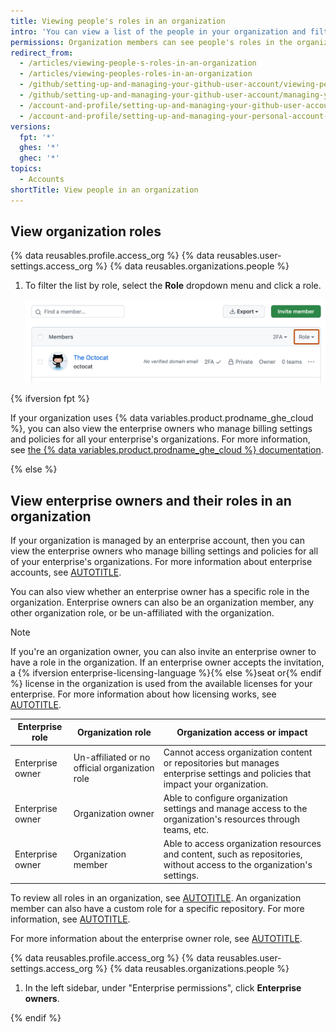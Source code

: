 ```yaml
---
title: Viewing people's roles in an organization
intro: 'You can view a list of the people in your organization and filter by their role. For more information on organization roles, see [Roles in an organization](/organizations/managing-peoples-access-to-your-organization-with-roles/roles-in-an-organization).'
permissions: Organization members can see people's roles in the organization.
redirect_from:
  - /articles/viewing-people-s-roles-in-an-organization
  - /articles/viewing-peoples-roles-in-an-organization
  - /github/setting-up-and-managing-your-github-user-account/viewing-peoples-roles-in-an-organization
  - /github/setting-up-and-managing-your-github-user-account/managing-your-membership-in-organizations/viewing-peoples-roles-in-an-organization
  - /account-and-profile/setting-up-and-managing-your-github-user-account/managing-your-membership-in-organizations/viewing-peoples-roles-in-an-organization
  - /account-and-profile/setting-up-and-managing-your-personal-account-on-github/managing-your-membership-in-organizations/viewing-peoples-roles-in-an-organization
versions:
  fpt: '*'
  ghes: '*'
  ghec: '*'
topics:
  - Accounts
shortTitle: View people in an organization
---
```


## View organization roles

{% data reusables.profile.access_org %}
{% data reusables.user-settings.access_org %}
{% data reusables.organizations.people %}
1. To filter the list by role, select the **Role** dropdown menu and click a role.

   ![Screenshot of the list of organization members. In the header of the list, a dropdown menu, labeled "Role," is outlined in dark orange.](/assets/images/help/organizations/view-list-of-people-in-org-by-role.png)

{% ifversion fpt %}

If your organization uses {% data variables.product.prodname_ghe_cloud %}, you can also view the enterprise owners who manage billing settings and policies for all your enterprise's organizations. For more information, see [the {% data variables.product.prodname_ghe_cloud %} documentation](/enterprise-cloud@latest/account-and-profile/setting-up-and-managing-your-personal-account-on-github/managing-your-membership-in-organizations/viewing-peoples-roles-in-an-organization#view-enterprise-owners-and-their-roles-in-an-organization).

{% else %}

## View enterprise owners and their roles in an organization

If your organization is managed by an enterprise account, then you can view the enterprise owners who manage billing settings and policies for all of your enterprise's organizations. For more information about enterprise accounts, see [AUTOTITLE](/get-started/learning-about-github/types-of-github-accounts).

You can also view whether an enterprise owner has a specific role in the organization. Enterprise owners can also be an organization member, any other organization role, or be un-affiliated with the organization.

> [!NOTE]
> If you're an organization owner, you can also invite an enterprise owner to have a role in the organization. If an enterprise owner accepts the invitation, a {% ifversion enterprise-licensing-language %}{% else %}seat or{% endif %} license in the organization is used from the available licenses for your enterprise. For more information about how licensing works, see [AUTOTITLE](/admin/managing-accounts-and-repositories/managing-users-in-your-enterprise/roles-in-an-enterprise#enterprise-owner).

| **Enterprise role** | **Organization role** | **Organization access or impact** |
|----|----|----|
| Enterprise owner | Un-affiliated or no official organization role | Cannot access organization content or repositories but manages enterprise settings and policies that impact your organization. |
| Enterprise owner | Organization owner | Able to configure organization settings and manage access to the organization's resources through teams, etc. |
| Enterprise owner | Organization member | Able to access organization resources and content, such as repositories, without access to the organization's settings. |

To review all roles in an organization, see [AUTOTITLE](/organizations/managing-peoples-access-to-your-organization-with-roles/roles-in-an-organization).  An organization member can also have a custom role for a specific repository. For more information, see [AUTOTITLE](/organizations/managing-user-access-to-your-organizations-repositories/managing-repository-roles/managing-custom-repository-roles-for-an-organization).

For more information about the enterprise owner role, see [AUTOTITLE](/admin/managing-accounts-and-repositories/managing-users-in-your-enterprise/roles-in-an-enterprise#enterprise-owner).

{% data reusables.profile.access_org %}
{% data reusables.user-settings.access_org %}
{% data reusables.organizations.people %}
1. In the left sidebar, under "Enterprise permissions", click **Enterprise owners**.

{% endif %}
